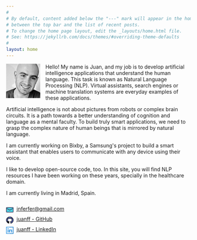 ```yaml
---
#
# By default, content added below the "---" mark will appear in the home page
# between the top bar and the list of recent posts.
# To change the home page layout, edit the _layouts/home.html file.
# See: https://jekyllrb.com/docs/themes/#overriding-theme-defaults
#
layout: home
---
```


<style>

.company-icon {
	float:left;
	width:1.22rem;
	margin-right:9px;
	vertical-align:text-bottom;
}

</style>

<img src = 'assets/juan-photo.png' style="float:left;width:5.8rem;margin-right:0.9rem"/>

Hello! My name is Juan, and my job is to develop artificial intelligence applications that understand the human language. This task is known as Natural Language Processing (NLP). Virtual assistants, search engines or machine translation systems are everyday examples of these applications. 

Artificial intelligence is not about pictures from robots or complex brain circuits. It is a path towards a better understanding of cognition and language as a mental faculty. To build truly smart applications, we need to grasp the complex nature of human beings that is mirrored by natural language.

I am currently working on Bixby, a Samsung's project to build a smart assistant that enables users to communicate with any device using their voice.

I like to develop open-source code, too. In this site, you will find NLP resources I have been working on these years, specially in the healthcare domain.

I am currently living in Madrid, Spain.

<p style="line-height: 100%;">
<br/><img class = 'company-icon' src = 'assets/index/mail.png'/> <a href="mailto:&#106;&#110;&#102;&#101;&#114;&#102;&#101;&#114;&#064;&#103;&#109;&#097;&#105;&#108;&#046;&#099;&#111;&#109;">&#106;&#110;&#102;&#101;&#114;&#102;&#101;&#114;&#064;&#103;&#109;&#097;&#105;&#108;&#046;&#099;&#111;&#109;</a><br/><br/>
<img class = 'company-icon' src = 'assets/index/github.png'/> <a href="https://github.com/JuanFF/">juanff - GitHub</a><br/><br/>
<img class = 'company-icon' src = 'assets/index/linkedin.png'/> <a href="https://www.linkedin.com/in/juanff/">juanff - LinkedIn</a><br/><br/>
</p>